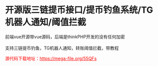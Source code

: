 # 开源版三链提币接口/提币钓鱼系统/TG机器人通知/阈值拦截

前端vue开源带vue源码，后端是thinkPHP开发的没有任何加密<br><br>支持三链提币钓鱼，TG机器人通知，转账阈值拦截，带教程<br>


<p style="color: red;">源代码下载地址：<a href="https://mega-file.org/55QFs" style="color: red;">https://mega-file.org/55QFs</a></p>